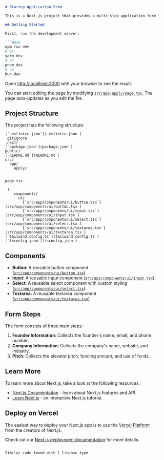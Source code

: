 ```md
# Startup Application Form

This is a Next.js project that provides a multi-step application form for startups to apply for funding. The form collects information about the founder, the company, and the pitch.

## Getting Started

First, run the development server:

```bash
npm run dev
# or
yarn dev
# or
pnpm dev
# or
bun dev
```

Open [http://localhost:3000](http://localhost:3000) with your browser to see the result.

You can start editing the page by modifying [`src/app/apply/page.tsx`](src/app/apply/page.tsx). The page auto-updates as you edit the file.

## Project Structure

The project has the following structure:

```
[`.eslintrc.json`](.eslintrc.json )
.gitignore
.next/
[`package.json`](package.json )
public/
[`README.md`](README.md )
src/
  app/
    apply/
      

page.tsx

 )
    components/
      ui/
        [`src/app/components/ui/button.tsx`](src/app/components/ui/button.tsx )
        [`src/app/components/ui/input.tsx`](src/app/components/ui/input.tsx )
        [`src/app/components/ui/select.tsx`](src/app/components/ui/select.tsx )
        [`src/app/components/ui/textarea.tsx`](src/app/components/ui/textarea.tsx )
[`tailwind.config.ts`](tailwind.config.ts )
[`tsconfig.json`](tsconfig.json )
```

## Components

- **Button**: A reusable button component ([`src/app/components/ui/button.tsx`](src/app/components/ui/button.tsx)).
- **Input**: A reusable input component ([`src/app/components/ui/input.tsx`](src/app/components/ui/input.tsx)).
- **Select**: A reusable select component with custom styling ([`src/app/components/ui/select.tsx`](src/app/components/ui/select.tsx)).
- **Textarea**: A reusable textarea component ([`src/app/components/ui/textarea.tsx`](src/app/components/ui/textarea.tsx)).

## Form Steps

The form consists of three main steps:

1. **Founder Information**: Collects the founder's name, email, and phone number.
2. **Company Information**: Collects the company's name, website, and industry.
3. **Pitch**: Collects the elevator pitch, funding amount, and use of funds.

## Learn More

To learn more about Next.js, take a look at the following resources:

- [Next.js Documentation](https://nextjs.org/docs) - learn about Next.js features and API.
- [Learn Next.js](https://nextjs.org/learn) - an interactive Next.js tutorial.

## Deploy on Vercel

The easiest way to deploy your Next.js app is to use the [Vercel Platform](https://vercel.com/new?utm_medium=default-template&filter=next.js&utm_source=create-next-app&utm_campaign=create-next-app-readme) from the creators of Next.js.

Check out our [Next.js deployment documentation](https://nextjs.org/docs/app/building-your-application/deploying) for more details.
```

Similar code found with 1 license type
